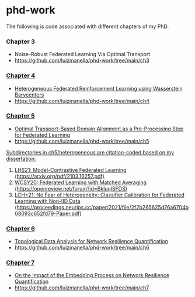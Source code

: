 # phd-work
The following is code associated with different chapters of my PhD.

<h3>Chapter 3</h3>
<ul>
    <li>Noise-Robust Federated Learning Via Optimal Transport</li>
    <li><a href="https://github.com/luizmanella/phd-work/tree/main/ch3">https://github.com/luizmanella/phd-work/tree/main/ch3</li>
</ul>

<h3>Chapter 4</h3>
<ul>
    <li>Heterogeneous Federated Reinforcement Learning using Wasserstein Barycenters</li>
    <li><a href="https://github.com/luizmanella/phd-work/tree/main/ch4">https://github.com/luizmanella/phd-work/tree/main/ch4</li>
</ul>

<h3>Chapter 5</h3>
<ul>
    <li>Optimal Transport-Based Domain Alignment as a Pre-Processing Step for Federated Learning</li>
    <li><a href="https://github.com/luizmanella/phd-work/tree/main/ch5">https://github.com/luizmanella/phd-work/tree/main/ch5</li>
</ul>
Subdirectories in ch5/heterogeneous are citation-coded based on my dissertation:
<ol>
    <li>
        LHS21: Model-Contrastive Federated Learning (https://arxiv.org/pdf/2103.16257.pdf)</li>
    <li>
        WCSY20: Federated Learning with Matched Averaging (https://openreview.net/forum?id=BkluqlSFDS)
    </li>
    <li>
        LCH+21: No Fear of Heterogeneity: Classifier Calibration for Federated Learning with Non-IID Data (https://proceedings.neurips.cc/paper/2021/file/2f2b265625d76a6704b08093c652fd79-Paper.pdf)
    </li>
</ol>

<h3>Chapter 6</h3>
<ul>
    <li>Topological Data Analysis for Network Resilience Quantification</li>
    <li><a href="https://github.com/luizmanella/phd-work/tree/main/ch6">https://github.com/luizmanella/phd-work/tree/main/ch6</li>
</ul>

<h3>Chapter 7</h3>
<ul>
    <li>On the Impact of the Embedding Process on Network Resilience Quantification</li>
    <li><a href="https://github.com/luizmanella/phd-work/tree/main/ch7">https://github.com/luizmanella/phd-work/tree/main/ch7</li>
</ul>